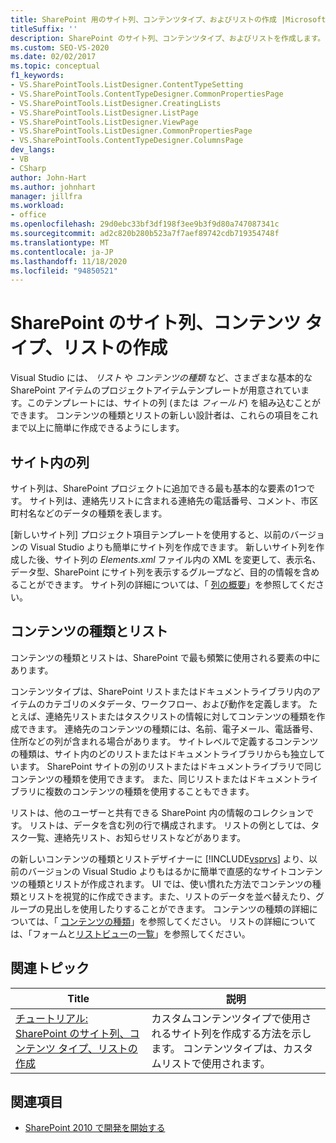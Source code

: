 ```yaml
---
title: SharePoint 用のサイト列、コンテンツタイプ、およびリストの作成 |Microsoft Docs
titleSuffix: ''
description: SharePoint のサイト列、コンテンツタイプ、およびリストを作成します。 Visual Studio には、これらの種類の SharePoint アイテムのプロジェクトアイテムテンプレートが用意されています。
ms.custom: SEO-VS-2020
ms.date: 02/02/2017
ms.topic: conceptual
f1_keywords:
- VS.SharePointTools.ListDesigner.ContentTypeSetting
- VS.SharePointTools.ContentTypeDesigner.CommonPropertiesPage
- VS.SharePointTools.ListDesigner.CreatingLists
- VS.SharePointTools.ListDesigner.ListPage
- VS.SharePointTools.ListDesigner.ViewPage
- VS.SharePointTools.ListDesigner.CommonPropertiesPage
- VS.SharePointTools.ContentTypeDesigner.ColumnsPage
dev_langs:
- VB
- CSharp
author: John-Hart
ms.author: johnhart
manager: jillfra
ms.workload:
- office
ms.openlocfilehash: 29d0ebc33bf3df198f3ee9b3f9d80a747087341c
ms.sourcegitcommit: ad2c820b280b523a7f7aef89742cdb719354748f
ms.translationtype: MT
ms.contentlocale: ja-JP
ms.lasthandoff: 11/18/2020
ms.locfileid: "94850521"
---
```

# <a name="create-site-columns-content-types-and-lists-for-sharepoint"></a>SharePoint のサイト列、コンテンツ タイプ、リストの作成
  Visual Studio には、 *リスト* や *コンテンツの種類* など、さまざまな基本的な SharePoint アイテムのプロジェクトアイテムテンプレートが用意されています。このテンプレートには、サイトの列 (または *フィールド*) を組み込むことができます。 コンテンツの種類とリストの新しい設計者は、これらの項目をこれまで以上に簡単に作成できるようにします。

## <a name="site-columns"></a>サイト内の列
 サイト列は、SharePoint プロジェクトに追加できる最も基本的な要素の1つです。 サイト列は、連絡先リストに含まれる連絡先の電話番号、コメント、市区町村名などのデータの種類を表します。

 [新しいサイト列] プロジェクト項目テンプレートを使用すると、以前のバージョンの Visual Studio よりも簡単にサイト列を作成できます。 新しいサイト列を作成した後、サイト列の *Elements.xml* ファイル内の XML を変更して、表示名、データ型、SharePoint にサイト列を表示するグループなど、目的の情報を含めることができます。 サイト列の詳細については、「 [列の概要](/previous-versions/office/developer/sharepoint-2010/ms450825(v=office.14))」を参照してください。

## <a name="content-types-and-lists"></a>コンテンツの種類とリスト
 コンテンツの種類とリストは、SharePoint で最も頻繁に使用される要素の中にあります。

 コンテンツタイプは、SharePoint リストまたはドキュメントライブラリ内のアイテムのカテゴリのメタデータ、ワークフロー、および動作を定義します。 たとえば、連絡先リストまたはタスクリストの情報に対してコンテンツの種類を作成できます。 連絡先のコンテンツの種類には、名前、電子メール、電話番号、住所などの列が含まれる場合があります。 サイトレベルで定義するコンテンツの種類は、サイト内のどのリストまたはドキュメントライブラリからも独立しています。 SharePoint サイトの別のリストまたはドキュメントライブラリで同じコンテンツの種類を使用できます。 また、同じリストまたはドキュメントライブラリに複数のコンテンツの種類を使用することもできます。

 リストは、他のユーザーと共有できる SharePoint 内の情報のコレクションです。 リストは、データを含む列の行で構成されます。 リストの例としては、タスク一覧、連絡先リスト、お知らせリストなどがあります。

 の新しいコンテンツの種類とリストデザイナーに [!INCLUDE[vsprvs](../sharepoint/includes/vsprvs-md.md)] より、以前のバージョンの Visual Studio よりもはるかに簡単で直感的なサイトコンテンツの種類とリストが作成されます。 UI では、使い慣れた方法でコンテンツの種類とリストを視覚的に作成できます。また、リストのデータを並べ替えたり、グループの見出しを使用したりすることができます。 コンテンツの種類の詳細については、「 [コンテンツの種類](/previous-versions/office/developer/sharepoint-2010/ms479905(v=office.14))」を参照してください。 リストの詳細については、「フォームと[リストビュー](/previous-versions/office/developer/sharepoint-2010/ff604021(v=office.14))の[一覧](/previous-versions/office/developer/sharepoint-2010/aa543232(v=office.14))」を参照してください。

## <a name="related-topics"></a>関連トピック

|Title|説明|
|-----------|-----------------|
|[チュートリアル: SharePoint のサイト列、コンテンツ タイプ、リストの作成](../sharepoint/walkthrough-create-a-site-column-content-type-and-list-for-sharepoint.md)|カスタムコンテンツタイプで使用されるサイト列を作成する方法を示します。 コンテンツタイプは、カスタムリストで使用されます。|

## <a name="see-also"></a>関連項目
- [SharePoint 2010 で開発を開始する](/sharepoint/dev/)
